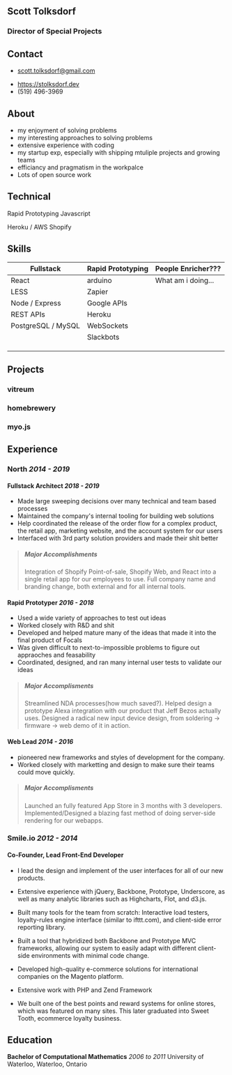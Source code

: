 <!--
TODO:











-->




<section class='intro'>

# Scott Tolksdorf
### Director of Special Projects


</section>



<section class='contact'>

## Contact

- [scott.tolksdorf@gmail.com](mailto:scott.tolksdorf@gmail.com)
<!--- [github.com/stolksdorf](https://github.com/stolksdorf) -->
- https://stolksdorf.dev
- (519) 496-3969


</section>


<section class='about'>

## About

- my enjoyment of solving problems
- my interesting approaches to solving problems
- extensive experience with coding
- my startup exp, especially with shipping mtuliple projects and growing teams
- efficiancy and pragmatism in the workpalce
- Lots of open source work

</section>


<section class='technical'>

## Technical

Rapid Prototyping
Javascript

Heroku / AWS
Shopify

</section>


<section class='skills'>

## Skills

| Fullstack          | Rapid Prototyping | People Enricher??? |
| ------------------ | ----------------- | --------------- |
| React              | arduino           |  What am i doing...               |
| LESS               | Zapier            |                 |
| Node / Express     | Google APIs       |                 |
| REST APIs          | Heroku            |                 |
| PostgreSQL / MySQL | WebSockets        |                 |
|                    | Slackbots         |                 |
|                    |                   |                 |
|                    |                   |                 |
|                    |                   |                 |

</section>



<section class='projects'>

## Projects

### vitreum

### homebrewery

### myo.js

</section>



<section class='experience'>

## Experience


### North _2014 - 2019_


#### Fullstack Architect _2018 - 2019_
- Made large sweeping decisions over many technical and team based processes
- Maintained the company's internal tooling for building web solutions
- Help coordinated the release of the order flow for a complex product, the retail app, marketing website, and the account system for our users
- Interfaced with 3rd party solution providers and made their shit better

> ##### Major Accomplishments
> Integration of Shopify Point-of-sale, Shopify Web, and React into a single retail app for our employees to use.
> Full company name and branding change, both external and for all internal tools.




#### Rapid Prototyper _2016 - 2018_
- Used a wide variety of approaches to test out ideas
- Worked closely with R&D and shit
- Developed and helped mature many of the ideas that made it into the final product of Focals
- Was given difficult to next-to-impossible problems to figure out appraoches and feasability
- Coordinated, designed, and ran many internal user tests to validate our ideas

> ##### Major Accomplisments
> Streamlined NDA processes(how much saved?).
> Helped design a prototype Alexa integration with our product that Jeff Bezos actually uses.
> Designed a radical new input device design, from soldering -> firmware -> web demo of it in action.



#### Web Lead _2014 - 2016_
- pioneered new frameworks and styles of development for the company.
- Worked closely with marketting and design to make sure their teams could move quickly.


> ##### Major Accomplisments
> Launched an fully featured App Store in 3 months with 3 developers.
> Implemented/Designed a blazing fast method of doing server-side rendering for our webapps.


<!--
### Start-up Consulting
_2013_

- Worked with several new start-ups out of University of Waterloo's Velocity program.
- Helped them on branding, design and UX, rapid prototyping, and assisted building the front-end of their products ranging from responsive analytics for user-aware marketing to learning systems for 3rd world universities.
- Managing my own time, negotiated contracts, and hiring in contractors when needed to complete projects.
-->


### Smile.io _2012 - 2014_

#### Co-Founder, Lead Front-End Developer

- I lead the design and implement of the user interfaces for all of our new products.
- Extensive experience with jQuery, Backbone, Prototype, Underscore, as well as many analytic libraries such as Highcharts, Flot, and d3.js.
- Built many tools for the team from scratch: Interactive load testers, loyalty-rules engine interface  (similar to ifttt.com), and client-side error reporting library.
- Built a tool that hybridized both Backbone and Prototype MVC frameworks, allowing our system to easily adapt with different client-side environments with minimal code change.

- Developed high-quality e-commerce solutions for international companies on the Magento platform.
- Extensive work with PHP and Zend Framework
- We built one of the best points and reward systems for online stores, which was featured on many sites. This later graduated into Sweet Tooth, ecommerce loyalty business.

</section>












<section class='education'>

## Education

**Bachelor of Computational Mathematics** _2006 to 2011_
	University of Waterloo, Waterloo, Ontario

</section>

